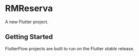 # RMReserva

A new Flutter project.

## Getting Started

FlutterFlow projects are built to run on the Flutter _stable_ release.
